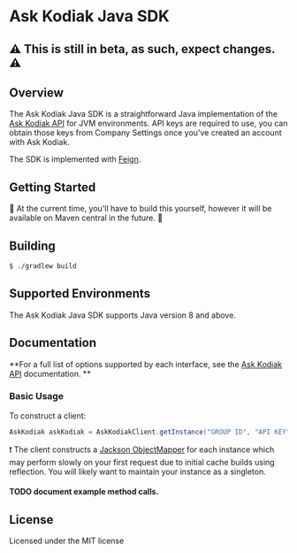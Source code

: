 # Ask Kodiak Java SDK

## :warning: This is still in beta, as such, expect changes. :warning:

## Overview

The Ask Kodiak Java SDK is a straightforward Java implementation of the
[Ask Kodiak API](https://api.askkodiak.com/doc/v2) for JVM environments.
API keys are required to use, you can obtain those keys from Company
Settings once you've created an account with Ask Kodiak.

The SDK is implemented with [Feign](https://github.com/OpenFeign/feign).

## Getting Started
:construction: At the current time, you'll have to build this yourself,
however it will be available on Maven central in the future.
:construction:

## Building
```bash
$ ./gradlew build
```

## Supported Environments
The Ask Kodiak Java SDK supports Java version 8 and above.

## Documentation
**For a full list of options supported by each interface, see the
[Ask Kodiak API](https://api.askkodiak.com/doc/v2) documentation. **

### Basic Usage
To construct a client:

```java
AskKodiak askKodiak = AskKodiakClient.getInstance("GROUP ID", "API KEY");
```
:exclamation: The client constructs a
[Jackson ObjectMapper](https://github.com/FasterXML/jackson) for each
instance which may perform slowly on your first request due to initial
cache builds using reflection.  You will likely want to maintain your
instance as a singleton.

#### TODO document example method calls.

## License

Licensed under the MIT license